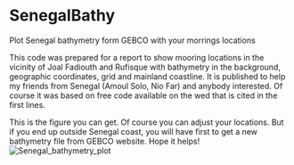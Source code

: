 # SenegalBathy
Plot Senegal bathymetry form GEBCO with your morrings locations

This code was prepared for a report to show mooring locations in the vicinity of Joal Fadiouth and Rufisque with bathymetry in the background, geographic coordinates, grid and mainland coastline. It is published to help my friends from Senegal (Amoul Solo, Nio Far) and anybody interested. Of course it was based on free code available on the wed that is cited in the first lines.

This is the figure you can get. Of course you can adjust your locations. But if you end up outside Senegal coast, you will have first to get a new bathymetry file from GEBCO website.
Hope it helps!
![Senegal_bathymetry_plot](https://github.com/user-attachments/assets/c2c4471f-3be8-49c6-8ef8-8f91ac543aed)


